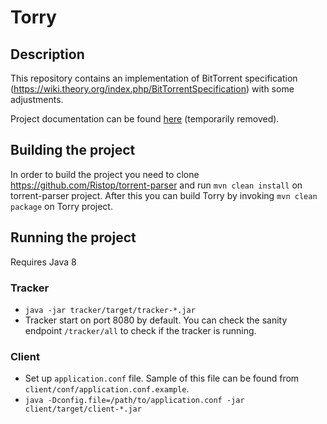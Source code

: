 # Torry

## Description

This repository contains an implementation of BitTorrent specification (https://wiki.theory.org/index.php/BitTorrentSpecification) with some adjustments.

Project documentation can be found [here]() (temporarily removed).

## Building the project

In order to build the project you need to clone https://github.com/Ristop/torrent-parser and run `mvn clean install` on torrent-parser project. After this you can build Torry by invoking `mvn clean package` on Torry project.

## Running the project

Requires Java 8

### Tracker
* `java -jar tracker/target/tracker-*.jar`
* Tracker start on port 8080 by default. You can check the sanity endpoint `/tracker/all` to check if the tracker is running.
### Client
* Set up `application.conf` file. Sample of this file can be found from `client/conf/application.conf.example`.
* `java -Dconfig.file=/path/to/application.conf -jar client/target/client-*.jar`
